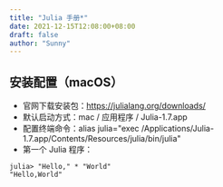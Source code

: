 ```yaml
---
title: "Julia 手册*"
date: 2021-12-15T12:08:00+08:00
draft: false
author: "Sunny"
---
```


## 安装配置（macOS）

- 官网下载安装包：https://julialang.org/downloads/
- 默认启动方式：mac / 应用程序 / Julia-1.7.app
- 配置终端命令：alias julia="exec /Applications/Julia-1.7.app/Contents/Resources/julia/bin/julia"
- 第一个 Julia 程序：

```
julia> "Hello," * "World"
"Hello,World"
```

